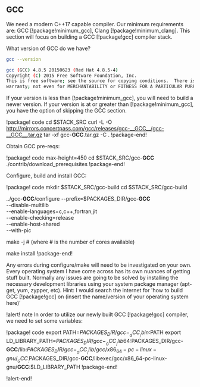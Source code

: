 ## GCC

We need a modern C++17 capable compiler. Our minimum requirements are: GCC [!package!minimum_gcc], Clang [!package!minimum_clang]. This section will focus on building a GCC [!package!gcc] compiler stack.

What version of GCC do we have?

```bash
gcc --version

gcc (GCC) 4.8.5 20150623 (Red Hat 4.8.5-4)
Copyright (C) 2015 Free Software Foundation, Inc.
This is free software; see the source for copying conditions.  There is NO
warranty; not even for MERCHANTABILITY or FITNESS FOR A PARTICULAR PURPOSE.
```

If your version is less than [!package!minimum_gcc], you will need to build a newer version. If your version is at or
greater than [!package!minimum_gcc], you have the option of skipping the GCC section.

!package! code
cd $STACK_SRC
curl -L -O http://mirrors.concertpass.com/gcc/releases/gcc-__GCC__/gcc-__GCC__.tar.gz
tar -xf gcc-__GCC__.tar.gz -C .
!package-end!

Obtain GCC pre-reqs:

!package! code max-height=450
cd $STACK_SRC/gcc-__GCC__
./contrib/download_prerequisites
!package-end!

Configure, build and install GCC:

!package! code
mkdir $STACK_SRC/gcc-build
cd $STACK_SRC/gcc-build

../gcc-__GCC__/configure --prefix=$PACKAGES_DIR/gcc-__GCC__ \
--disable-multilib \
--enable-languages=c,c++,fortran,jit \
--enable-checking=release \
--enable-host-shared \
--with-pic

make -j #   (where # is the number of cores available)

make install
!package-end!

Any errors during configure/make will need to be investigated on your own. Every operating system I
have come across has its own nuances of getting stuff built. Normally any issues are going to be
solved by installing the necessary development libraries using your system package manager (apt-get,
yum, zypper, etc). Hint: I would search the internet for 'how to build GCC [!package!gcc] on (insert the
name/version of your operating system here)'

!alert! note
In order to utilize our newly built GCC [!package!gcc] compiler, we need to set some variables:

!package! code
export PATH=$PACKAGES_DIR/gcc-__GCC__/bin:$PATH
export LD_LIBRARY_PATH=$PACKAGES_DIR/gcc-__GCC__/lib64:$PACKAGES_DIR/gcc-__GCC__/lib:$PACKAGES_DIR/gcc-__GCC__/lib/gcc/x86_64-pc-linux-gnu/__GCC__:$PACKAGES_DIR/gcc-__GCC__/libexec/gcc/x86_64-pc-linux-gnu/__GCC__:$LD_LIBRARY_PATH
!package-end!

!alert-end!
